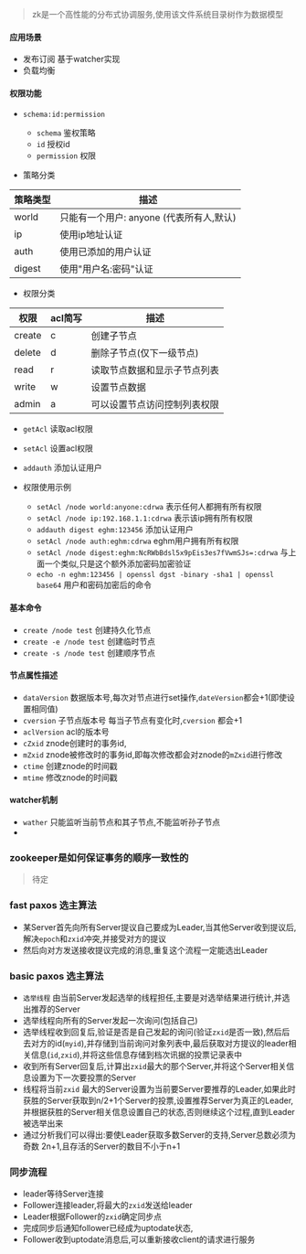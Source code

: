 > zk是一个高性能的分布式协调服务,使用该文件系统目录树作为数据模型

#### 应用场景

* 发布订阅 基于watcher实现
* 负载均衡

#### 权限功能

* `schema:id:permission` 
  * `schema` 鉴权策略
  * `id` 授权id
  * `permission` 权限

* 策略分类

| 策略类型 | 描述                                     |
| -------- | ---------------------------------------- |
| world    | 只能有一个用户: anyone (代表所有人,默认) |
| ip       | 使用ip地址认证                           |
| auth     | 使用已添加的用户认证                     |
| digest   | 使用"用户名:密码"认证                    |

* 权限分类

| 权限   | acl简写 | 描述                         |
| ------ | ------- | ---------------------------- |
| create | c       | 创建子节点                   |
| delete | d       | 删除子节点(仅下一级节点)     |
| read   | r       | 读取节点数据和显示子节点列表 |
| write  | w       | 设置节点数据                 |
| admin  | a       | 可以设置节点访问控制列表权限 |

* `getAcl` 读取acl权限
* `setAcl` 设置acl权限
* `addauth` 添加认证用户

* 权限使用示例
  * `setAcl /node world:anyone:cdrwa` 表示任何人都拥有所有权限
  * `setAcl /node ip:192.168.1.1:cdrwa` 表示该ip拥有所有权限
  * `addauth digest eghm:123456` 添加认证用户
  * `setAcl /node auth:eghm:cdrwa` eghm用户拥有所有权限
  * `setAcl /node digest:eghm:NcRWbBdsl5x9pEis3es7fVwmSJs=:cdrwa` 与上面一个类似,只是这个额外添加密码加密验证
  * `echo -n eghm:123456 | openssl dgst -binary -sha1 | openssl base64` 用户和密码加密后的命令

#### 基本命令

* `create /node test`  创建持久化节点
* `create -e /node test` 创建临时节点
* `create -s /node test` 创建顺序节点

#### 节点属性描述

* `dataVersion` 数据版本号,每次对节点进行set操作,`dateVersion`都会+1(即使设置相同值)
* `cversion` 子节点版本号 每当子节点有变化时,`cversion` 都会+1
* `aclVersion` acl的版本号
* `cZxid`  znode创建时的事务id,
* `mZxid` znode被修改时的事务id,即每次修改都会对znode的`mZxid`进行修改
* `ctime` 创建znode的时间戳
* `mtime` 修改znode的时间戳

#### watcher机制

* `wather` 只能监听当前节点和其子节点,不能监听孙子节点
* 

### zookeeper是如何保证事务的顺序一致性的

> 待定

### fast paxos 选主算法

* 某Server首先向所有Server提议自己要成为Leader,当其他Server收到提议后,解决`epoch`和`zxid`冲突,并接受对方的提议
* 然后向对方发送接收提议完成的消息,重复这个流程一定能选出Leader

### basic paxos 选主算法

* `选举线程` 由当前Server发起选举的线程担任,主要是对选举结果进行统计,并选出推荐的Server
* 选举线程向所有的Server发起一次询问(包括自己)
* 选举线程收到回复后,验证是否是自己发起的询问(验证`zxid`是否一致),然后后去对方的id(`myid`),并存储到当前询问对象列表中,最后获取对方提议的leader相关信息(`id`,`zxid`),并将这些信息存储到档次讯据的投票记录表中
* 收到所有Server回复后,计算出`zxid`最大的那个Server,并将这个Server相关信息设置为下一次要投票的Server
* 线程将当前`zxid` 最大的Server设置为当前要Server要推荐的Leader,如果此时获胜的Server获取到n/2+1个Server的投票,设置推荐Server为真正的Leader,并根据获胜的Server相关信息设置自己的状态,否则继续这个过程,直到Leader被选举出来
* 通过分析我们可以得出:要使Leader获取多数Server的支持,Server总数必须为奇数 2n+1,且存活的Server的数目不小于n+1

### 同步流程

* leader等待Server连接
* Follower连接leader,将最大的`zxid`发送给leader
* Leader根据Follower的`zxid`确定同步点
* 完成同步后通知follower已经成为uptodate状态,
* Follower收到uptodate消息后,可以重新接收client的请求进行服务